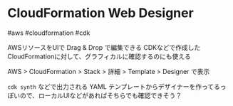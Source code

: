 # CloudFormation Web Designer

#aws #cloudformation #cdk

AWSリソースをUIで Drag & Drop で編集できる
CDKなどで作成したCloudFormationに対して、グラフィカルに確認するのにも使える


AWS > CloudFormation > Stack > 詳細 > Template > Designer で表示

`cdk synth` などで出力される YAML テンプレートからデザイナーを作ってるっぽいので、ローカルUIなどがあればそちらでも確認できそう？
